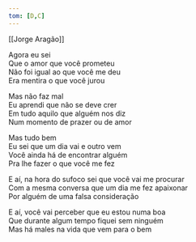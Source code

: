 ```yaml
---
tom: [D,C]
---
```


[[Jorge Aragão]]

Agora eu sei  
Que o amor que você prometeu  
Não foi igual ao que você me deu  
Era mentira o que você jurou

Mas não faz mal  
Eu aprendi que não se deve crer  
Em tudo aquilo que alguém nos diz  
Num momento de prazer ou de amor

Mas tudo bem  
Eu sei que um dia vai e outro vem  
Você ainda há de encontrar alguém  
Pra lhe fazer o que você me fez

E aí, na hora do sufoco sei que você vai me procurar  
Com a mesma conversa que um dia me fez apaixonar  
Por alguém de uma falsa consideração

E aí, você vai perceber que eu estou numa boa  
Que durante algum tempo fiquei sem ninguém  
Mas há males na vida que vem para o bem
